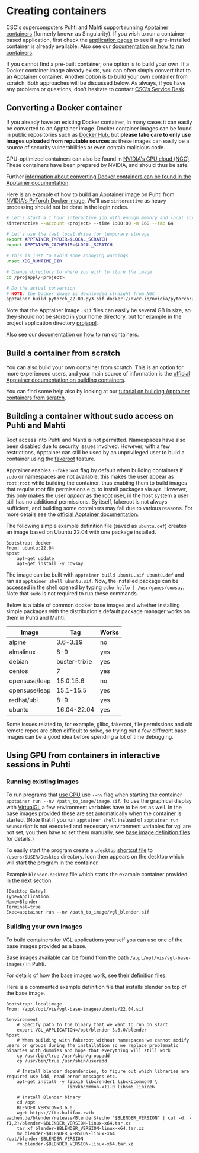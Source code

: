 # Creating containers

CSC's supercomputers Puhti and Mahti support running [Apptainer containers](https://apptainer.org/) (formerly known as Singularity). If you wish to run a container-based application, first check the [application pages](../../apps/index.md) to see if a pre-installed container is already available. Also see our [documentation on how to run containers](run-existing.md).

If you cannot find a pre-built container, one option is to build your own. If a Docker container image already exists, you can often simply convert that to an Apptainer container. Another option is to build your own container from scratch.  Both approaches will be discussed below. As always, if you have any problems or questions, don't hesitate to contact [CSC's Service Desk](https://www.csc.fi/en/contact-info).

## Converting a Docker container

If you already have an existing Docker container, in many cases it can easily be converted to an Apptainer image. Docker container images can be found in public repositories such as [Docker Hub](https://hub.docker.com/), but **please take care to only use images uploaded from reputable sources** as these images can easily be a source of security vulnerabilities or even contain malicious code.

GPU-optimized containers can also be found in [NVIDIA's GPU cloud (NGC)](https://catalog.ngc.nvidia.com/). These containers have been prepared by NVIDIA, and should thus be safe.

Further [information about converting Docker containers can be found in the Apptainer documentation](https://apptainer.org/docs/user/main/docker_and_oci.html).

Here is an example of how to build an Apptainer image on Puhti from [NVIDIA's PyTorch Docker image](https://catalog.ngc.nvidia.com/orgs/nvidia/containers/pytorch). We'll use `sinteractive` as heavy processing should not be done in the login nodes.

```bash
# Let's start a 1 hour interactive job with enough memory and local scratch space
sinteractive --account <project> --time 1:00:00 -m 16G --tmp 64

# Let's use the fast local drive for temporary storage
export APPTAINER_TMPDIR=$LOCAL_SCRATCH
export APPTAINER_CACHEDIR=$LOCAL_SCRATCH

# This is just to avoid some annoying warnings
unset XDG_RUNTIME_DIR

# Change directory to where you wish to store the image
cd /projappl/<project>

# Do the actual conversion
# NOTE: the Docker image is downloaded straight from NGC
apptainer build pytorch_22.09-py3.sif docker://nvcr.io/nvidia/pytorch:22.09-py3
```

Note that the Apptainer image `.sif` files can easily be several GB in size, so they should not be stored in your home directory, but for example in the project application directory [projappl](/computing/disk).

Also see our [documentation on how to run containers](run-existing.md).

## Build a container from scratch

You can also build your own container from scratch. This is an option for more experienced users, and your main source of information is the [official Apptainer documentation on building containers](https://apptainer.org/docs/user/main/build_a_container.html).

You can find some help also by looking at our [tutorial on building Apptainer containers from scratch](../../support/tutorials/singularity-scratch.md).

## Building a container without sudo access on Puhti and Mahti

Root access into Puhti and Mahti is not permitted. Namespaces have also been disabled due to security issues involved. However, with a few restrictions, Apptainer can still be used by an unprivileged user to build a container using the [fakeroot](https://apptainer.org/docs/user/main/fakeroot.html) feature.

Apptainer enables `--fakeroot` flag by default when building containers if `sudo` or namespaces are not available, this makes the user appear as `root:root` while building the container, thus enabling them to build images that require root file permissions e.g. to install packages via `apt`.
However, this only makes the user *appear* as the root user, in the host system a user still has no additional permissions. By itself, fakeroot is not always sufficient, and building some containers may fail due to various reasons. For more details see the [official Apptainer documentation](https://apptainer.org/docs/user/main/fakeroot.html).

The following simple example definition file (saved as `ubuntu.def`) creates an image based on Ubuntu 22.04 with one package installed.

```text title="ubuntu.def"
Bootstrap: docker
From: ubuntu:22.04
%post
	apt-get update
	apt-get install -y cowsay
```

The image can be built with `apptainer build ubuntu.sif ubuntu.def` and ran as `apptainer shell ubuntu.sif`. Now, the installed package can be accessed in the shell opened by typing `echo hello | /usr/games/cowsay`. Note that `sudo` is not required to run these commands.

Below is a table of common docker base images and whether installing simple packages with the distribution's default package manager works on them in Puhti and Mahti:

|Image|Tag|Works|
|-----|---|-----|
|alpine|3.6-3.19|no|
|almalinux|8-9|yes|
|debian|buster-trixie|yes|
|centos|7|yes|
|opensuse/leap|15.0,15.6|no|
|opensuse/leap|15.1-15.5|yes|
|redhat/ubi|8-9|yes|
|ubuntu|16.04-22.04|yes|

Some issues related to, for example, glibc, fakeroot, file permissions and old remote repos are often difficult to solve, so trying out a few different base images can be a good idea before spending a lot of time debugging.

## Using GPU from containers in interactive sessions in Puhti

### Running existing images

To run programs that [use GPU](https://apptainer.org/docs/user/latest/gpu.html) use `--nv` flag when starting the container `apptainer run --nv /path_to_image/image.sif`. To use the graphical display with [VirtualGL](https://virtualgl.org/) a few environment variables have to be set as well. In the base images provided these are set automatically when the container is started. (Note that if you run `apptainer shell` instead of `apptainer run` `%runscript` is not executed and necessary environment variables for vgl are not set, you then have to set them manually, see [base image definition files](https://github.com/CSCfi/singularity-recipes/visualization) for details.)

To easily start the program create a `.desktop` [shortcut file](https://specifications.freedesktop.org/desktop-entry-spec/desktop-entry-spec-latest.html#recognized-keys) to `/users/$USER/Desktop` directory. Icon then appears on the desktop which will start the program in the container.

Example `blender.desktop` file which starts the example container provided in the next section.
```
[Desktop Entry]
Type=Application
Name=Blender
Terminal=true
Exec=apptainer run --nv /path_to_image/vgl_blender.sif
```

### Building your own images
To build containers for VGL applications yourself you can use one of the base images provided as a base.

Base images available can be found from the path `/appl/opt/vis/vgl-base-images/` in Puhti.

For details of how the base images work, see their [definition files](https://github.com/CSCfi/singularity-recipes/visualization).

Here is a commented example definition file that installs blender on top of the base image.

```
Bootstrap: localimage
From: /appl/opt/vis/vgl-base-images/ubuntu/22.04.sif 

%environment
	# Specify path to the binary that we want to run on start
	export VGL_APPLICATION=/opt/blender-3.6.0/blender
%post
	# When building with fakeroot without namespaces we cannot modify users or groups during the installation so we replace problematic binaries with dummies and hope that everything will still work
	cp /usr/bin/true /usr/sbin/groupadd
	cp /usr/bin/true /usr/sbin/useradd

	# Install blender dependencies, to figure out which libraries are required use ldd, read error messages etc.
	apt-get install -y libxi6 libxrender1 libxkbcommon0 \
	                   libxkbcommon-x11-0 libsm6 libice6

	# Install Blender binary
	cd /opt
	BLENDER_VERSION=3.6.0
	wget https://ftp.halifax.rwth-aachen.de/blender/release/Blender$(echo "$BLENDER_VERSION" | cut -d. -f1,2)/blender-$BLENDER_VERSION-linux-x64.tar.xz
	tar xf blender-$BLENDER_VERSION-linux-x64.tar.xz
	mv blender-$BLENDER_VERSION-linux-x64 /opt/blender-$BLENDER_VERSION
	rm blender-$BLENDER_VERSION-linux-x64.tar.xz
```
